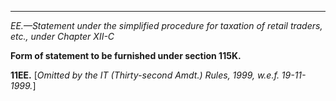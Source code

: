 ****

_EE.—Statement under the simplified procedure for taxation of retail traders, etc., under Chapter XII-C_

**Form of statement to be furnished under section 115K.**

**11EE.** [_Omitted by the IT (Thirty-second Amdt.) Rules, 1999, w.e.f. 19-11-1999._]